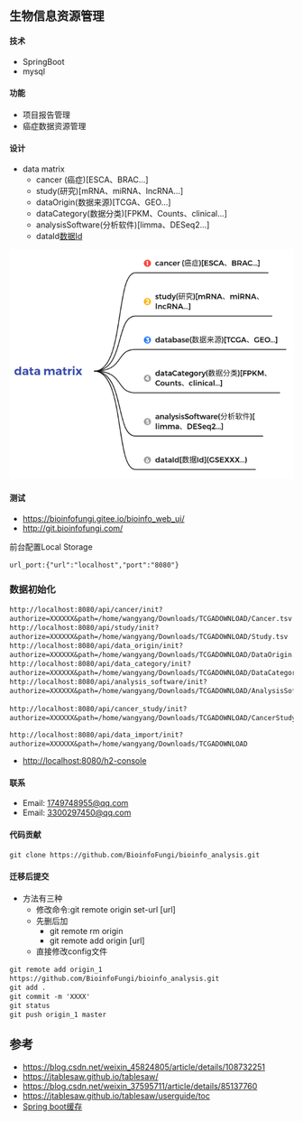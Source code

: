 ## 生物信息资源管理
#### 技术
+ SpringBoot
+ mysql

#### 功能
+ 项目报告管理
+ 癌症数据资源管理

#### 设计
+ data matrix
    + cancer (癌症)[ESCA、BRAC...]
    + study(研究)[mRNA、miRNA、lncRNA...]
    + dataOrigin(数据来源)[TCGA、GEO...]
    + dataCategory(数据分类)[FPKM、Counts、clinical...]
    + analysisSoftware(分析软件)[limma、DESeq2...]
    + dataId[数据Id](GSEXXX...)
    
![](vignettes/cancer.png)

#### 测试
+ <https://bioinfofungi.gitee.io/bioinfo_web_ui/>
+ <http://git.bioinfofungi.com/>

前台配置Local Storage
```
url_port:{"url":"localhost","port":"8080"}
```
### 数据初始化
```
http://localhost:8080/api/cancer/init?authorize=XXXXXX&path=/home/wangyang/Downloads/TCGADOWNLOAD/Cancer.tsv
http://localhost:8080/api/study/init?authorize=XXXXXX&path=/home/wangyang/Downloads/TCGADOWNLOAD/Study.tsv
http://localhost:8080/api/data_origin/init?authorize=XXXXXX&path=/home/wangyang/Downloads/TCGADOWNLOAD/DataOrigin.tsv
http://localhost:8080/api/data_category/init?authorize=XXXXXX&path=/home/wangyang/Downloads/TCGADOWNLOAD/DataCategory.tsv
http://localhost:8080/api/analysis_software/init?authorize=XXXXXX&path=/home/wangyang/Downloads/TCGADOWNLOAD/AnalysisSoftware.tsv

http://localhost:8080/api/cancer_study/init?authorize=XXXXXX&path=/home/wangyang/Downloads/TCGADOWNLOAD/CancerStudy.tsv
```

```
http://localhost:8080/api/data_import/init?authorize=XXXXXX&path=/home/wangyang/Downloads/TCGADOWNLOAD
```

+ <http://localhost:8080/h2-console>

#### 联系
+ Email: 1749748955@qq.com
+ Email: 3300297450@qq.com

#### 代码贡献
```
git clone https://github.com/BioinfoFungi/bioinfo_analysis.git
```
#### 迁移后提交
+ 方法有三种
    + 修改命令:git remote origin set-url [url]
    + 先删后加
        + git remote rm origin
        + git remote add origin [url]
    + 直接修改config文件
```
git remote add origin_1 https://github.com/BioinfoFungi/bioinfo_analysis.git
git add .
git commit -m 'XXXX'
git status
git push origin_1 master
```

## 参考
+ <https://blog.csdn.net/weixin_45824805/article/details/108732251>
+ <https://jtablesaw.github.io/tablesaw/>
+ <https://blog.csdn.net/weixin_37595711/article/details/85137760>
+ <https://jtablesaw.github.io/tablesaw/userguide/toc>
+ [Spring boot缓存](https://blog.csdn.net/rubulai/article/details/85015074/)
